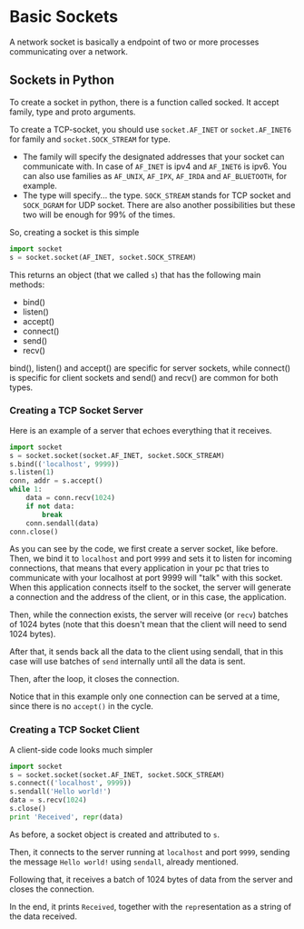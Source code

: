# Basic Sockets

A network socket is basically a endpoint of two or more processes communicating over a network.



## Sockets in Python

To create a socket in python, there is a function called socked. It accept family, type and proto arguments.

To create a TCP-socket, you should use `socket.AF_INET` or `socket.AF_INET6` for family and `socket.SOCK_STREAM` for type. 

-  The family will specify the designated addresses that your socket can communicate with. In case of `AF_INET` is ipv4 and `AF_INET6` is ipv6. You can also use families as `AF_UNIX`, `AF_IPX`, `AF_IRDA` and `AF_BLUETOOTH`, for example.
- The type will specify... the type. `SOCK_STREAM` stands for TCP socket and `SOCK_DGRAM` for UDP socket. There are also another possibilities but these two will be enough for 99% of the times.



So, creating a socket is this simple

```python
import socket
s = socket.socket(AF_INET, socket.SOCK_STREAM)
```



This returns an object (that we called `s`) that has the following main methods:

- bind()
- listen()
- accept()
- connect()
- send()
- recv()

bind(), listen() and accept() are specific for server sockets, while connect() is specific for client sockets and send() and recv() are common for both types.

### Creating a TCP Socket Server

Here is an example of a server that echoes everything that it receives.

```python
import socket
s = socket.socket(socket.AF_INET, socket.SOCK_STREAM)
s.bind(('localhost', 9999))
s.listen(1)
conn, addr = s.accept()
while 1:
    data = conn.recv(1024)
    if not data:
        break
    conn.sendall(data)
conn.close()
```



As you can see by the code, we first create a server socket, like before.
Then, we bind it to `localhost` and port `9999` and sets it to listen for incoming connections, that means that every application in your pc that tries to communicate with your localhost at port 9999 will "talk" with this socket. When this application connects itself to the socket, the server will generate a connection and the address of the client, or in this case, the application.

Then, while the connection exists, the server will receive (or `recv`) batches of 1024 bytes (note that this doesn't mean that the client will need to send 1024 bytes).

After that, it sends back all the data to the client using sendall, that in this case will use batches of `send` internally until all the data is sent.

Then, after the loop, it closes the connection.

Notice that in this example only one connection can be served at a time, since there is no `accept()` in the cycle.



### Creating a TCP Socket Client

A client-side code looks much simpler

```python
import socket
s = socket.socket(socket.AF_INET, socket.SOCK_STREAM)
s.connect(('localhost', 9999))
s.sendall('Hello world!')
data = s.recv(1024)
s.close()
print 'Received', repr(data)
```



As before, a socket object is created and attributed to `s`.

Then, it connects to the server running at `localhost` and port `9999`, sending the message `Hello world!` using `sendall`, already mentioned.

Following that, it receives a batch of 1024 bytes of data from the server and closes the connection.

In the end, it prints `Received`, together with the `repr`esentation as a string of the data received.

